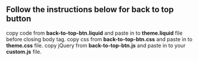## Follow the instructions below for back to top button 

copy code from <b>back-to-top-btn.liquid</b> and paste in to <b>theme.liquid</b> file before closing body tag.
copy css from <b>back-to-top-btn.css</b> and paste in to <b>theme.css</b> file.
copy jQuery from <b>back-to-top-btn.js</b> and paste in to your <b>custom.js</b> file.